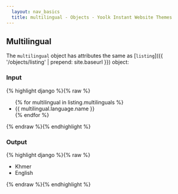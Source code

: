 ```yaml
---
  layout: nav_basics
  title: multilingual - Objects - Yoolk Instant Website Themes
---
```


<h2 class="section-title">Multilingual</h2>

The <code>multilingual</code> object has attributes the same as [<code>listing</code>]({{ '/objects/listing' | prepend: site.baseurl }}) object:


<div class="panel">
  <div class="panel-header">
    <h3>Input</h3>
  </div>
  <div class="panel-body">
{% highlight django %}{% raw %}
<ul>
  {% for multilingual in listing.multilinguals %}
    <li>
      {{ multilingual.language.name }}
    </li>
  {% endfor %}
</ul>
{% endraw %}{% endhighlight %}
  </div>
</div>

<div class="panel">
  <div class="panel-header">
    <h3>Output</h3>
  </div>
  <div class="panel-body">
{% highlight django %}{% raw %}
<ul>
  <li>Khmer</li>
  <li>English</li>
</ul>
{% endraw %}{% endhighlight %}
  </div>
</div>